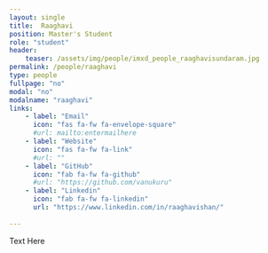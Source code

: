 ```yaml
---
layout: single
title:  Raaghavi
position: Master's Student
role: "student"
header:
    teaser: /assets/img/people/imxd_people_raaghavisundaram.jpg
permalink: /people/raaghavi
type: people
fullpage: "no"
modal: "no"
modalname: "raaghavi"
links:
    - label: "Email"
      icon: "fas fa-fw fa-envelope-square"
      #url: mailto:entermailhere
    - label: "Website"
      icon: "fas fa-fw fa-link"
      #url: ""
    - label: "GitHub"
      icon: "fab fa-fw fa-github"
      #url: "https://github.com/vanukuru"
    - label: "Linkedin"
      icon: "fab fa-fw fa-linkedin"
      url: "https://www.linkedin.com/in/raaghavishan/"
      
---
```


Text Here
